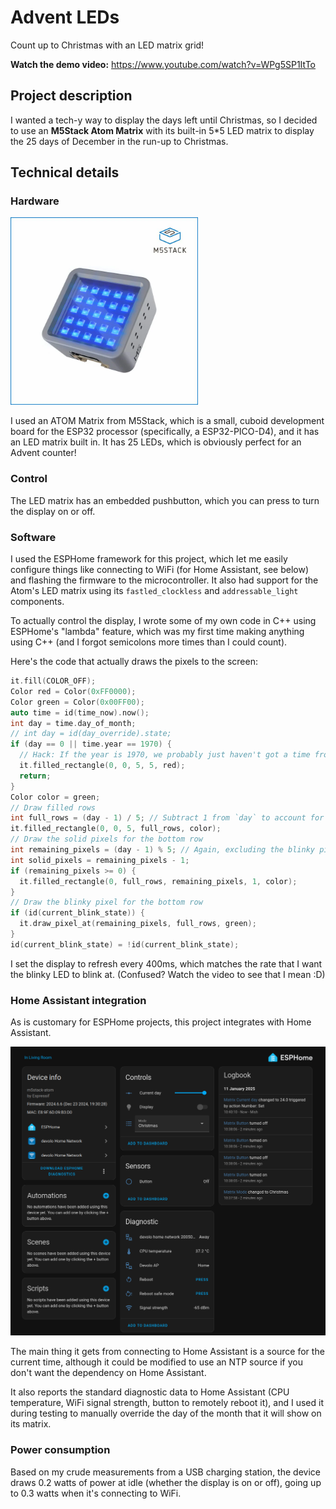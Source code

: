 # Advent LEDs

Count up to Christmas with an LED matrix grid!

**Watch the demo video:** <https://www.youtube.com/watch?v=WPg5SP1ItTo>

## Project description

I wanted a tech-y way to display the days left until Christmas, so I decided to use an **M5Stack Atom Matrix** with its built-in 5*5 LED matrix to display the 25 days of December in the run-up to Christmas.

## Technical details

### Hardware

<a href="https://shop.m5stack.com/products/atom-matrix-esp32-development-kit">
  <img src="atom-matrix.png" alt="A promotional image of the Atom Matrix" width="300">
</a>

I used an ATOM Matrix from M5Stack, which is a small, cuboid development board for the ESP32 processor (specifically, a ESP32-PICO-D4), and it has an LED matrix built in. It has 25 LEDs, which is obviously perfect for an Advent counter!

### Control

The LED matrix has an embedded pushbutton, which you can press to turn the display on or off.

### Software

I used the ESPHome framework for this project, which let me easily configure things like connecting to WiFi (for Home Assistant, see below) and flashing the firmware to the microcontroller. It also had support for the Atom's LED matrix using its `fastled_clockless` and `addressable_light` components.

To actually control the display, I wrote some of my own code in C++ using ESPHome's "lambda" feature, which was my first time making anything using C++ (and I forgot semicolons more times than I could count).

Here's the code that actually draws the pixels to the screen:

```cpp
it.fill(COLOR_OFF);
Color red = Color(0xFF0000);
Color green = Color(0x00FF00);
auto time = id(time_now).now();
int day = time.day_of_month;
// int day = id(day_override).state;
if (day == 0 || time.year == 1970) {
  // Hack: If the year is 1970, we probably just haven't got a time from Home Assistant yet
  it.filled_rectangle(0, 0, 5, 5, red);
  return;
}
Color color = green;
// Draw filled rows
int full_rows = (day - 1) / 5; // Subtract 1 from `day` to account for the blinky pixel
it.filled_rectangle(0, 0, 5, full_rows, color);
// Draw the solid pixels for the bottom row
int remaining_pixels = (day - 1) % 5; // Again, excluding the blinky pixel
int solid_pixels = remaining_pixels - 1;
if (remaining_pixels >= 0) {
  it.filled_rectangle(0, full_rows, remaining_pixels, 1, color);
}
// Draw the blinky pixel for the bottom row
if (id(current_blink_state)) {
  it.draw_pixel_at(remaining_pixels, full_rows, green);
}
id(current_blink_state) = !id(current_blink_state);
```

I set the display to refresh every 400ms, which matches the rate that I want the blinky LED to blink at. (Confused? Watch the video to see that I mean :D)

### Home Assistant integration

As is customary for ESPHome projects, this project integrates with Home Assistant.

![Screenshot of the Home Assistant device UI showing controls for the device](atmom-matrix-hass.png)

The main thing it gets from connecting to Home Assistant is a source for the current time, although it could be modified to use an NTP source if you don't want the dependency on Home Assistant.

It also reports the standard diagnostic data to Home Assistant (CPU temperature, WiFi signal strength, button to remotely reboot it), and I used it during testing to manually override the day of the month that it will show on its matrix.

### Power consumption

Based on my crude measurements from a USB charging station, the device draws 0.2 watts of power at idle (whether the display is on or off), going up to 0.3 watts when it's connecting to WiFi.